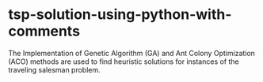 # tsp-solution-using-python-with-comments
The Implementation of Genetic Algorithm (GA) and Ant Colony Optimization (ACO) 
methods are used to find heuristic solutions for instances of the traveling salesman 
problem.
